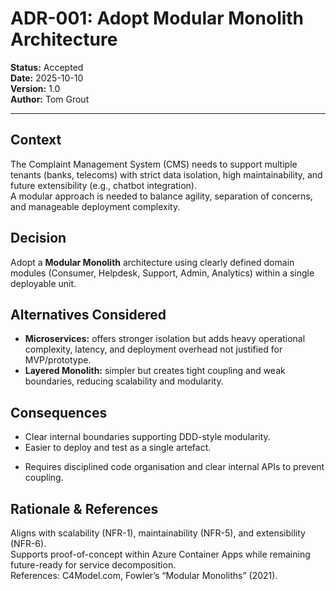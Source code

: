 # ADR-001: Adopt Modular Monolith Architecture

**Status:** Accepted  
**Date:** 2025-10-10  
**Version:** 1.0  
**Author:** Tom Grout

---

## Context
The Complaint Management System (CMS) needs to support multiple tenants (banks, telecoms) with strict data isolation, high maintainability, and future extensibility (e.g., chatbot integration).  
A modular approach is needed to balance agility, separation of concerns, and manageable deployment complexity.

## Decision
Adopt a **Modular Monolith** architecture using clearly defined domain modules (Consumer, Helpdesk, Support, Admin, Analytics) within a single deployable unit.

## Alternatives Considered
- **Microservices:** offers stronger isolation but adds heavy operational complexity, latency, and deployment overhead not justified for MVP/prototype.
- **Layered Monolith:** simpler but creates tight coupling and weak boundaries, reducing scalability and modularity.

## Consequences
+ Clear internal boundaries supporting DDD-style modularity.
+ Easier to deploy and test as a single artefact.
- Requires disciplined code organisation and clear internal APIs to prevent coupling.

## Rationale & References
Aligns with scalability (NFR-1), maintainability (NFR-5), and extensibility (NFR-6).  
Supports proof-of-concept within Azure Container Apps while remaining future-ready for service decomposition.  
References: C4Model.com, Fowler’s “Modular Monoliths” (2021).
